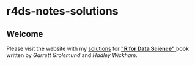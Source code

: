 # r4ds-notes-solutions

## Welcome 

Please visit the website with my [solutions](https://discoverdata.github.io/r4ds-notes-solutions/index.html) for [ __"R for Data Science"__ ](http://r4ds.had.co.nz/index.html) book written by _Garrett Grolemund_ and _Hadley Wickham_.

